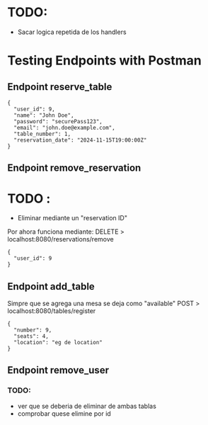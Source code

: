 # TODO:
- Sacar logica repetida de los handlers


# Testing Endpoints with Postman
## Endpoint reserve_table
```
{
  "user_id": 9,
  "name": "John Doe",
  "password": "securePass123",
  "email": "john.doe@example.com",
  "table_number": 1,
  "reservation_date": "2024-11-15T19:00:00Z"
}
```
## Endpoint remove_reservation
# TODO :
 - Eliminar mediante un "reservation ID"

Por ahora funciona mediante: 
DELETE > localhost:8080/reservations/remove
```
{
  "user_id": 9
}
```
## Endpoint add_table
Simpre que se agrega una mesa se deja como "available"
POST > localhost:8080/tables/register
```
{
  "number": 9,
  "seats": 4,
  "location": "eg de location"
}
```
## Endpoint remove_user
 ### TODO:
 - ver que se deberia de eliminar de ambas tablas 
 - comprobar quese elimine por id
